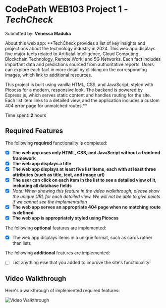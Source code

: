 # CodePath WEB103 Project 1 - *TechCheck*

Submitted by: **Venessa Maduka**

About this web app: 
**TechCheck provides a list of key insights and projections about the technology industry in 2024. This web app displays five major facts related to Artificial Intelligence, Cloud Computing, Blockchain Technology, Remote Work, and 5G Networks. Each fact includes important data and predictions sourced from authoritative reports. Users can explore each fact in more detail by clicking on the corresponding images, which link to additional resources.

This project is built using vanilla HTML, CSS, and JavaScript, styled with Picocss for a modern, responsive look. The backend is powered by Express.js, which serves static content and handles routing for the site. Each list item links to a detailed view, and the application includes a custom 404 error page for unmatched routes.**

Time spent: **2** hours

## Required Features

The following **required** functionality is completed:

<!-- Make sure to check off completed functionality below -->
- [x] **The web app uses only HTML, CSS, and JavaScript without a frontend framework**
- [x] **The web app displays a title**
- [x] **The web app displays at least five list items, each with at least three attributes (such as title, text, and image url)**
- [x] **The user can click on each item in the list to see a detailed view of it, including all database fields**
- [x] *Note: When showing this feature in the video walkthrough, please show the unique URL for each detailed view. We will not be able to give points if we cannot see the implementation* 
- [x] **The web app serves an appropriate 404 page when no matching route is defined**
- [x] **The web app is appropriately styled using Picocss**

The following **optional** features are implemented:

- [x] The web app displays items in a unique format, such as cards rather than lists

The following **additional** features are implemented:

- [ ] List anything else that you added to improve the site's functionality!

## Video Walkthrough

Here's a walkthrough of implemented required features:

<img src='([https://imgur.com/86XHm2h](https://i.imgur.com/86XHm2h.gifv))' title='Video Walkthrough' width='' alt='Video Walkthrough' />

